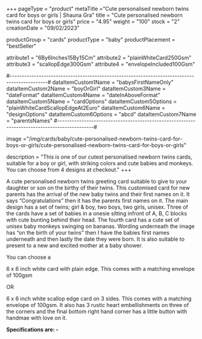 +++
pageType = "product"
metaTitle ="Cute personalised newborn twins card for boys or girls | Shauna Gra"
title = "Cute personalised newborn twins card for boys or girls"
price = "4.95"
weight = "100"
stock = "2"
creationDate = "09/02/2023"

productGroup = "cards"
productType = "baby"
productPlacement = "bestSeller"

attribute1 = "6By6Inches15By15Cm" 
attribute2 = "plainWhiteCard250Gsm" 
attribute3 = "scallopEdge300Gsm" 
attribute4 = "envelopeIncluded100Gsm"

#---------------------------------------------------------------------------------------------#
dataItemCustom1Name = "babysFirstNameOnly"
dataItemCustom2Name = "boyOrGirl"
dataItemCustom3Name = "dateFormat"
dataItemCustom4Name = "dateInAboveFormat"
dataItemCustom5Name = "cardOptions"
dataItemCustom5Options = "plainWhiteCardScallopEdgeAt2Euro"
dataItemCustom6Name = "designOptions"
dataItemCustom6Options = "abcd"
dataItemCustom7Name = "parentsNames"
#---------------------------------------------------------------------------------------------#
 
image ="/img/cards/baby/cute-personalised-newborn-twins-card-for-boys-or-girls/cute-personalised-newborn-twins-card-for-boys-or-girls"
 
description = "This is one of our cutest personalised newborn twins cards, suitable for a boy or girl, with striking colors and cute babies and monkeys. You can choose from 4 designs at checkout."
+++

A cute personalised newborn twins greeting card suitable to give to your daughter or son on the birthy of their twins. This customised card for new parents has the arrival of the new baby twins and their first names on it. It says “Congratulations” then it has the parents first names on it. The main design has a set of twins; girl & boy, two boys, two girls, unisex. Three of the cards have a set of babies in a onesie sitting infront of A, B, C blocks with cute bunting behind their head. The fourth card has a cute set of unisex baby monkeys swinging on bananas. Wording underneath the image has “on the birth of your twins” then I have the babies first names underneath and then lastly the date they were born. It is also suitable to present to a new and excited mother at a baby shower.

You can choose a

6 x 6 inch white card with plain edge. This comes with a matching envelope of 100gsm

OR

6 x 6 inch white scallop edge card on 3 sides. This comes with a matching envelope of 100gsm. It also has 3 rustic heart embellishments on three of the corners and the final bottom right hand corner has a little button with handmae with love on it.

**Specifications are: -**
